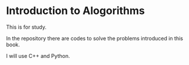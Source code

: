 # Introduction to Alogorithms

This is for study.

In the repository there are codes to solve the problems introduced in this book.

I will use C++ and Python.
